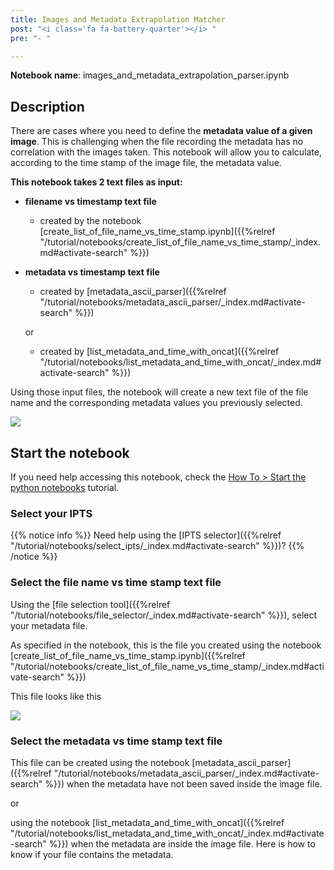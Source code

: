 ```yaml
---
title: Images and Metadata Extrapolation Matcher
post: "<i class='fa fa-battery-quarter'></i> "
pre: "- "

---
```


**Notebook name**: images_and_metadata_extrapolation_parser.ipynb

## Description

There are cases where you need to define the **metadata value of a given image**. This is challenging when the file 
recording the metadata has no correlation with the images taken. This notebook will allow you to calculate, 
according to the time stamp of the image file, the metadata value. 

**This notebook takes 2 text files as input:**

- **filename vs timestamp text file** 
    * created by the notebook [create_list_of_file_name_vs_time_stamp.ipynb]({{%relref "/tutorial/notebooks/create_list_of_file_name_vs_time_stamp/_index.md#activate-search" %}})

- **metadata vs timestamp text file**
    * created by [metadata_ascii_parser]({{%relref "/tutorial/notebooks/metadata_ascii_parser/_index.md#activate-search" %}})
    
    or
    
    * created by [list_metadata_and_time_with_oncat]({{%relref "/tutorial/notebooks/list_metadata_and_time_with_oncat/_index.md#activate-search" %}})

Using those input files, the notebook will create a new text file of the file name and the corresponding metadata values you
previously selected. 

<img src='/tutorial/notebooks/images_and_metadata_extrapolation_matcher/images/output_ascii_file.png' />

## Start the notebook

If you need help accessing this notebook, check the [How To > Start the python
notebooks](/en/tutorial/how_to_start_notebooks) tutorial.

### Select your IPTS

{{% notice info %}}
Need help using the [IPTS selector]({{%relref "/tutorial/notebooks/select_ipts/_index.md#activate-search" %}})?
{{% /notice %}}

### Select the file name vs time stamp text file

Using the [file selection tool]({{%relref "/tutorial/notebooks/file_selector/_index.md#activate-search" %}}), select 
your metadata file. 

As specified in the notebook, this is the file you created using the notebook [create_list_of_file_name_vs_time_stamp.ipynb]({{%relref "/tutorial/notebooks/create_list_of_file_name_vs_time_stamp/_index.md#activate-search" %}})

This file looks like this

<img src='/tutorial/notebooks/images_and_metadata_extrapolation_matcher/images/filename_vs_timestamp.png' />

### Select the metadata vs time stamp text file

This file can be created using the notebook [metadata_ascii_parser]({{%relref "/tutorial/notebooks/metadata_ascii_parser/_index.md#activate-search" %}}) when the metadata have not been saved inside
the image file. 

or 

using the notebook [list_metadata_and_time_with_oncat]({{%relref "/tutorial/notebooks/list_metadata_and_time_with_oncat/_index.md#activate-search" %}}) when the metadata are inside the 
image file. Here is how to know if your file contains the metadata.